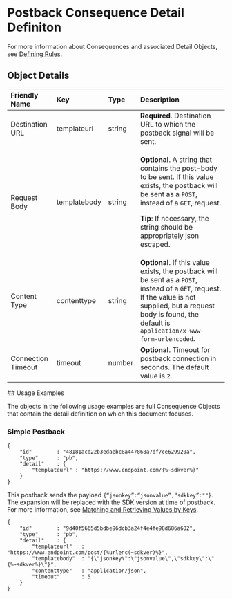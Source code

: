 # Postback Consequence Detail Definiton

For more information about Consequences and associated Detail Objects, see [Defining Rules](rules-json.md).

## Object Details

<table>
  <thead>
    <tr>
      <th style="text-align:left"><b>Friendly Name</b>
      </th>
      <th style="text-align:left"><b>Key</b>
      </th>
      <th style="text-align:left"><b>Type</b>
      </th>
      <th style="text-align:left"><b>Description</b>
      </th>
    </tr>
  </thead>
  <tbody>
    <tr>
      <td style="text-align:left">Destination URL</td>
      <td style="text-align:left">templateurl</td>
      <td style="text-align:left">string</td>
      <td style="text-align:left"><b>Required</b>. Destination URL to which the postback signal will be
        sent.</td>
    </tr>
    <tr>
      <td style="text-align:left">Request Body</td>
      <td style="text-align:left">templatebody</td>
      <td style="text-align:left">string</td>
      <td style="text-align:left">
        <p><b>Optional</b>. A string that contains the post-body to be sent. If this
          value exists, the postback will be sent as a <code>POST</code>, instead
          of a <code>GET</code>, request.</p>
        <p><b>Tip</b>: If necessary, the string should be appropriately json escaped.</p>
      </td>
    </tr>
    <tr>
      <td style="text-align:left">Content Type</td>
      <td style="text-align:left">contenttype</td>
      <td style="text-align:left">string</td>
      <td style="text-align:left"><b>Optional</b>. If this value exists, the postback will be sent as a <code>POST</code>,
        instead of a <code>GET</code>, request. If the value is not supplied, but
        a request body is found, the default is <code>application/x-www-form-urlencoded</code>.</td>
    </tr>
    <tr>
      <td style="text-align:left">Connection Timeout</td>
      <td style="text-align:left">timeout</td>
      <td style="text-align:left">number</td>
      <td style="text-align:left"><b>Optional</b>. Timeout for postback connection in seconds. The default
        value is <code>2</code>.</td>
    </tr>
  </tbody>
</table>## Usage Examples

The objects in the following usage examples are full Consequence Objects that contain the detail definition on which this document focuses.

### Simple Postback

```text
{
    "id"        : "48181acd22b3edaebc8a447868a7df7ce629920a",
    "type"      : "pb",
    "detail"    : {
        "templateurl" : "https://www.endpoint.com/{%~sdkver%}"
    }
}
```

This postback sends the payload `{“jsonkey”:“jsonvalue”,“sdkkey”:""}`. The expansion will be replaced with the SDK version at time of postback. For more information, see [Matching and Retrieving Values by Keys](rules-json.md#matching-and-retrieving-values-by-keys).

```text
{
    "id"        : "9d40f5665d5bdbe96dcb3a24f4e4fe98d686a602",
    "type"      : "pb",
    "detail"    : {
        "templateurl"   : "https://www.endpoint.com/post/{%urlenc(~sdkver)%}",
        "templatebody"  : "{\"jsonkey\":\"jsonvalue\",\"sdkkey\":\"{%~sdkver%}\"}",
        "contenttype"   : "application/json",
        "timeout"       : 5
    }
}
```

